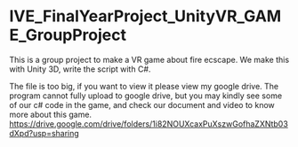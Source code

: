 # IVE_FinalYearProject_UnityVR_GAME_GroupProject

This is a group project to make a VR game about fire ecscape. We make this with Unity 3D, write the script with C#.

The file is too big, if you want to view it please view my google drive.
The program cannot fully upload to google drive, but you may kindly see some of our c# code in the game, and check our document and video to know more about this game.
https://drive.google.com/drive/folders/1i82NOUXcaxPuXszwGofhaZXNtb03dXpd?usp=sharing
